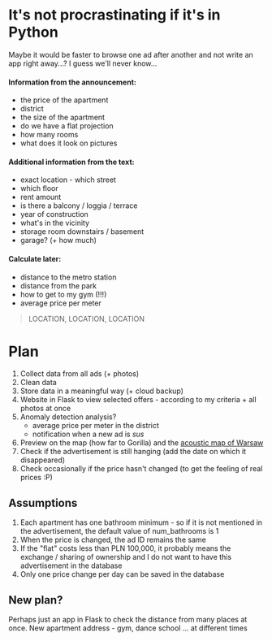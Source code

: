 # It's not procrastinating if it's in Python

Maybe it would be faster to browse one ad after another and not write an app right away...? 
I guess we'll never know...

#### Information from the announcement:
- the price of the apartment
- district
- the size of the apartment
- do we have a flat projection
- how many rooms
- what does it look on pictures

#### Additional information from the text:
- exact location - which street
- which floor
- rent amount
- is there a balcony / loggia / terrace
- year of construction
- what's in the vicinity
- storage room downstairs / basement
- garage? (+ how much)

#### Calculate later:
- distance to the metro station
- distance from the park
- how to get to my gym (!!!)
- average price per meter

> LOCATION, LOCATION, LOCATION

# Plan
1. Collect data from all ads (+ photos)
2. Clean data
3. Store data in a meaningful way (+ cloud backup)
4. Website in Flask to view selected offers - according to my criteria + all photos at once
5. Anomaly detection analysis?
    - average price per meter in the district
    - notification when a new ad is _sus_
6. Preview on the map (how far to Gorilla) and the [acoustic map of Warsaw](http://mapa.um.warszawa.pl/mapaApp1/mapa?service=mapa_akustyczna&L=PL&X=7501841.83526767&Y=5782957.86084302&S=15&O=0&T=7dffc0100100001007fff004xA9)  
7. Check if the advertisement is still hanging (add the date on which it disappeared)
8. Check occasionally if the price hasn't changed (to get the feeling of real prices :P)


## Assumptions
1. Each apartment has one bathroom minimum - so if it is not mentioned in the advertisement, the default value of num_bathrooms is 1
2. When the price is changed, the ad ID remains the same
3. If the "flat" costs less than PLN 100,000, it probably means the exchange / sharing of ownership and I do not want to have this advertisement in the database
4. Only one price change per day can be saved in the database


## New plan?
Perhaps just an app in Flask to check the distance from many places at once.
New apartment address - gym, dance school ... at different times